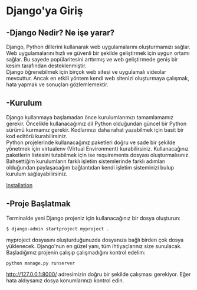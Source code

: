 # **Django'ya Giriş**

## **-Django Nedir? Ne işe yarar?**

Django, Python dillerini kullanarak web uygulamalarını oluşturmamızı sağlar. Web uygulamalarını hızlı ve güvenli bir şekilde geliştirmek için uygun ortamı sağlar. Bu sayede popülaritesini arttırmış ve web geliştirmede geniş bir kesim tarafından desteklenmiştir.   
Django öğrenebilmek için birçok web sitesi ve uygulamalı videolar mevcuttur. Ancak en etkili yöntem kendi web sitenizi oluşturmaya çalışmak, hata yapmak ve sonuçları gözlemlemektir. 

## **-Kurulum**

Django kullanmaya başlamadan önce kurulumlarımızı tamamlamamız gerekir. Öncelikle kullanacağımız dil Python olduğundan güncel bir Python sürümü kurmamız gerekir. Kodlarınızı daha rahat yazabilmek için basit bir kod editörü kurabilirsiniz.   
Python projelerinde kullanacağınız paketleri doğru ve sade bir şekilde yönetmek için virtualenv (Virtual Environment) kurabilirsiniz. Kullanacağınız paketlerin listesini tutabilmek için ise requirements dosyası oluşturmalısınız.    
Bahsettiğim kurulumların farklı işletim sistemlerinde farklı adımları olduğundan paylaşacağım bağlantıdan kendi işletim sisteminizi bulup kurulum sağlayabilirsiniz.

[Installation](https://tutorial.djangogirls.org/tr/installation/)

## **-Proje Başlatmak**
Terminalde yeni Django projeniz için kullanacağınız bir dosya oluşturun:
```
$ django-admin startproject myproject .
```
myproject dosyasını oluşturduğunuzda dosyanıza bağlı birden çok dosya yüklenecek. Django'nun en güzel yanı, tüm ihtiyaçlarınız size sunulacak.  
Başladığımız projenin çalışıp çalışmadığını kontrol edelim:
```
python manage.py runserver
```
http://127.0.0.1:8000/ adresimizin doğru bir şekilde çalışması gerekiyor. Eğer hata aldıysanız dosya konumlarınızı kontrol edin.

